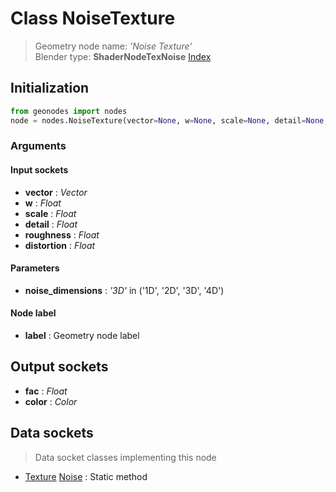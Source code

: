 
# Class NoiseTexture

> Geometry node name: _'Noise Texture'_<br>Blender type:  **ShaderNodeTexNoise**
[Index](/docs/index.md)

## Initialization


```python
from geonodes import nodes
node = nodes.NoiseTexture(vector=None, w=None, scale=None, detail=None, roughness=None, distortion=None, noise_dimensions='3D', label=None)
```


### Arguments


#### Input sockets



- **vector** : _Vector_
- **w** : _Float_
- **scale** : _Float_
- **detail** : _Float_
- **roughness** : _Float_
- **distortion** : _Float_



#### Parameters



- **noise_dimensions** : _'3D'_ in ('1D', '2D', '3D', '4D')



#### Node label



- **label** : Geometry node label



## Output sockets



- **fac** : _Float_
- **color** : _Color_



## Data sockets

> Data socket classes implementing this node


- [Texture](../sockets/Texture.md) [Noise](../sockets/Texture.md#noise) : Static method


